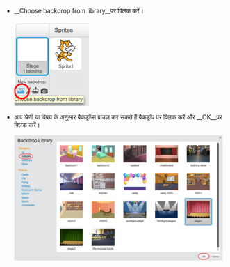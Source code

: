 + __Choose backdrop from library__पर क्लिक करें।

	![screenshot](images/stage-choose.png)

+ आप श्रेणी या विषय के अनुसार बैकड्रॉप्स ब्राउज़ कर सकते हैं बैकड्रॉप पर क्लिक करें और __OK__पर क्लिक करें।

	![screenshot](images/backdrop.png)
